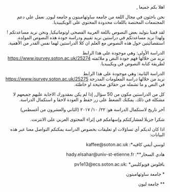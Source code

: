 <div align="right">
<span dir="rtl">اهلا بكم جميعا , </span>

<span dir="rtl">نحن باحثون في مجال اللغة من جامعة ساوثهامبتون و جامعة ليون, نعمل علي دعم المجتمعات المختصة باللغات محدودة المحتوي على الويكيبيديا. </span>

<span dir="rtl">نحن نريد مساعدتكم ! </span>
<span dir="rtl">لقد قمنا بتوليد بعض النصوص باللغة العربية الفصحى اوتوماتيكيا, و نريد تقييم ودراسة جودة هذه النصوص المولدة.</span>
<span dir="rtl">ولهذا نريد مساعدتكم في دراستين استقصائيتين حول هذه النصوص مع العلم ان كلا الدراستين لهما نفس القدر من الأهمية.</span>

<span dir="rtl">الدراسة الأولى: وهي موجودة على هذا الرابط </span>
https://www.isurvey.soton.ac.uk/25274
<span dir="rtl">نريد من خلالها فهم جودة النص و ملائمته لطريقة كتابة النصوص في ويكيبيديا.</span>

<span dir="rtl">الدراسة الثانية: وهي موجودة على هذا الرابط </span>
https://www.isurvey.soton.ac.uk/25275
<span dir="rtl">نريد من خلالها دراسة المعلومات المدرجة في النص و ما تشمله من حقائق صحيحة او خاطئة. </span>

<span dir="rtl">كل من الدراستين مكون من 50 سؤال, إذا لم يكن بمقدورك الاجابة عليهم جميعهم لا مشكلة في ذلك. يمكنك الضغط على زر حفظ و العودة لاحقا و استكمال الدراسة.</span>

<span dir="rtl">آخر تاريخ لاستكمال الدراسة هو: ٢٢/ ١٠/ ٢٠١٧  (الثاني والعشرون من أغسطس)</span>

<span dir="rtl">شكرا جزيلا لمشاركتكم وإسهامكم في إثراء المحتوى العربي على الانترنت.</span>

<span dir="rtl">اذا كان لديكم أي تساؤلات او تعليقات بخصوص الدراسة يمكنكم التواصل معنا عبر هذه البيانات:</span>

<p dir="rtl">لوسي أيمي كافيه*: kaffee@soton.ac.uk</p>
<p dir="rtl">هادي السحار**: hady.elsahar@univ-st-etienne.fr</p>
<p dir="rtl">بافلوس فويوكليس* :pv1e13@ecs.soton.ac.uk</p>

<p dir="rtl">*  جامعة ساوثهامبتون</p>
<p dir="rtl">** جامعة ليون</p>

</div>